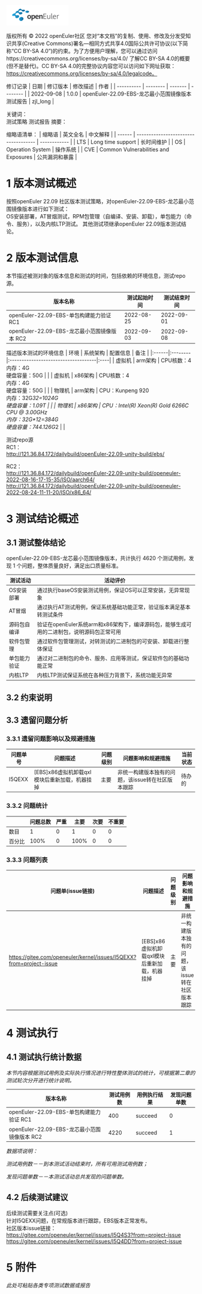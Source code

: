 ![openEuler ico](../../images/openEuler.png)

版权所有 © 2022  openEuler社区
 您对“本文档”的复制、使用、修改及分发受知识共享(Creative Commons)署名—相同方式共享4.0国际公共许可协议(以下简称“CC BY-SA 4.0”)的约束。为了方便用户理解，您可以通过访问https://creativecommons.org/licenses/by-sa/4.0/ 了解CC BY-SA 4.0的概要 (但不是替代)。CC BY-SA 4.0的完整协议内容您可以访问如下网址获取：https://creativecommons.org/licenses/by-sa/4.0/legalcode。

修订记录
|  日期       | 修订版本  | 修改描述 | 作者      |
| ---------- | -------- | ------- | -------- |
| 2022-09-08 | 1.0.0 | openEuler-22.09-EBS-龙芯最小范围镜像版本测试报告 | zjl_long |

关键词：  
    测试策略 测试报告
摘要：
    
缩略语清单：
| 缩略语  | 英文全名                              | 中文解释       |
| ------ | ------------------------------------ | ------------ |
| LTS    | Long time support                    | 长时间维护     |
| OS     | Operation System                     | 操作系统       |
| CVE    | Common Vulnerabilities and Exposures | 公共漏洞和暴露  |


# 1     版本测试概述
按照openEuler 22.09 社区版本测试策略，对openEuler-22.09-EBS-龙芯最小范围镜像版本进行如下测试：<br> OS安装部署，AT冒烟测试，RPM包管理（自编译、安装、卸载），单包能力（命令、服务），以及内核LTP测试。
其他测试项继承openEuler 22.09版本测试结论。


# 2     版本测试信息
本节描述被测对象的版本信息和测试的时间，包括依赖的环境信息，测试repo源。

| 版本名称             | 测试起始时间   | 测试结束时间   |
| ------------------- | ------------ | ------------ |
| openEuler-22.09-EBS-单包构建能力验证 RC1 |  2022-08-25  |  2022-09-01  |
| openEuler-22.09-EBS-龙芯最小范围镜像版本 RC2 |  2022-09-03  |  2022-09-08  |

描述版本测试的环境信息
|  环境  | 系统架构 |  配置信息                            | 备注 |
|:------|:--------|:------------------------------------|:----|
| 虚拟机 | arm架构 | CPU核数：4<br>内存：4G<br>硬盘容量：50G |     |
| 虚拟机 | x86架构 | CPU核数：4<br>内存：4G<br>硬盘容量：50G |     |
| 物理机 | arm架构 | CPU：Kunpeng 920<br> 内存：32G*32=1024G<br> 硬盘容量：1.09T |     |
| 物理机 | x86架构 | CPU：Intel(R) Xeon(R) Gold 6266C CPU @ 3.00GHz<br> 内存：32G\*12=384G<br> 硬盘容量：744.126G*2 |     |

测试repo源   
RC1：     
http://121.36.84.172/dailybuild/openEuler-22.09-unity-build/ebs/

RC2：    
http://121.36.84.172/dailybuild/openEuler-22.09-unity-build/openeuler-2022-08-16-17-15-35/ISO/aarch64/
http://121.36.84.172/dailybuild/openEuler-22.09-unity-build/openeuler-2022-08-24-11-11-20/ISO/x86_64/


# 3     测试结论概述

## 3.1   测试整体结论
openEuler-22.09-EBS-龙芯最小范围镜像版本，共计执行 4620 个测试用例，发现 1 个问题，整体质量良好，满足出口质量标准。

| 测试活动    | 活动评价                                          |
| ---------- | ----------------------------------------------- |
| OS安装部署  | 通过执行baseOS安装测试用例，保证OS可以正常安装，无异常现象 |
| AT冒烟      | 通过执行AT测试用例，保证系统基础功能正常，验证版本满足基本转测试条件 |
| 源码包自编译 | 验证在openEuler系统arm和x86架构下，编译源码包，能够生成可用的二进制包，说明源码包正常可用 |
| 软件包管理   | 通过软件包管理测试，对转测试的二进制包的可安装、卸载进行整体保证 |
| 单包能力验证 | 通过对二进制包的命令、服务、应用等测试，保证软件包的基础功能正常 |
| 内核LTP     | 内核LTP测试保证系统在各种压力背景下，系统功能无异常 |

## 3.2   约束说明

## 3.3   遗留问题分析

### 3.3.1 遗留问题影响以及规避措施
| 问题单号 | 问题描述 | 问题级别 | 问题影响和规避措施 | 当前状态 |
| ------- | ------ | ------- | --------------- | ------- |
| I5QEXX  | [EBS]x86虚拟机卸载qxl模块后重新加载，机器挂掉 | 主要 | 非统一构建版本独有的问题，该issue转在社区版本跟踪 | 待办的 |

### 3.3.2 问题统计
|        | 问题总数 | 严重 | 主要 | 次要 | 不重要 |
| ------ | ------- | --- | --- | --- | ----- |
|  数目   |   1    |  0  |  1   |  0  |   0   |
|  百分比 |  100%  |  0  | 100% |  0  |   0   |

### 3.3.3 问题列表
| 问题单(issue链接) | 问题描述 | 问题级别 | 问题影响和规避措施 | 当前状态 |
| ------- | ------ | ------- | --------------- | ------ |
| https://gitee.com/openeuler/kernel/issues/I5QEXX?from=project-issue |  [EBS]x86虚拟机卸载qxl模块后重新加载，机器挂掉  | 主要 | 非统一构建版本独有的问题，该issue转在社区版本跟踪  |  待办的  |


# 4     测试执行

## 4.1   测试执行统计数据

*本节内容根据测试用例及实际执行情况进行特性整体测试的统计，可根据第二章的测试轮次分开进行统计说明。*

|  版本名称  | 测试用例数 | 用例执行结果 | 发现问题单数 |
| --------- | -------- | ---------- | ---------- |
| openEuler-22.09-EBS-单包构建能力验证 RC1 |  400  | succeed |   0   |
| openEuler-22.09-EBS-龙芯最小范围镜像版本 RC2 |  4220 | succeed |   1   |


*数据项说明：*

*测试用例数－－到本测试活动结束时，所有可用测试用例数；*

*发现问题单数－－本测试活动总共发现的问题单数。*

## 4.2   后续测试建议

后续测试需要关注点(可选)   
针对I5QEXX问题，在常规版本进行跟踪，EBS版本正常发布。    
社区版本issue链接：   
https://gitee.com/openeuler/kernel/issues/I5Q4S3?from=project-issue
https://gitee.com/openeuler/kernel/issues/I5Q4DD?from=project-issue


# 5     附件

*此处可粘贴各类专项测试数据或报告*

